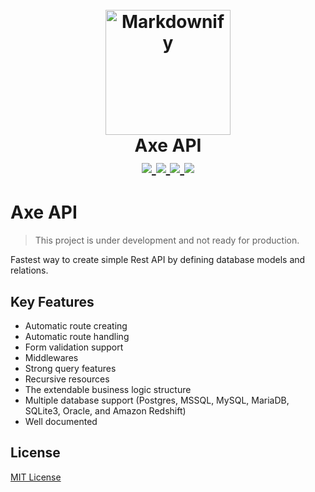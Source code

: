 <h1 align="center">
  <br>
  <a href="https://axe-api.github.io/">
    <img src="https://axe-api.github.io/logo.png" alt="Markdownify" width="200">
  </a>
  <br>
  Axe API
  <br>
  <a href="https://github.com/axe-api/axe-api/actions/workflows/npm-publish.yml" target="_blank">
    <img src="https://github.com/axe-api/axe-api/actions/workflows/npm-publish.yml/badge.svg?branch=master">
  </a>
  <a href="https://sonarcloud.io/dashboard?id=axe-api_axe-api" target="_blank">
    <img src="https://sonarcloud.io/api/project_badges/measure?project=axe-api_axe-api&metric=alert_status">
  </a>
  <a href="https://github.com/axe-api/axe-api/issues" target="_blank">
    <img src="https://img.shields.io/github/issues/axe-api/axe-api.svg">
  </a>
  <a href="https://opensource.org/licenses/MIT" target="_blank">
    <img src="https://img.shields.io/badge/license-MIT-blue.svg">
  </a>
</h1>

# Axe API

> This project is under development and not ready for production.

Fastest way to create simple Rest API by defining database models and relations.

## Key Features

- Automatic route creating
- Automatic route handling
- Form validation support
- Middlewares
- Strong query features
- Recursive resources
- The extendable business logic structure
- Multiple database support (Postgres, MSSQL, MySQL, MariaDB, SQLite3, Oracle, and Amazon Redshift)
- Well documented

## License

[MIT License](LICENSE)
